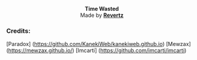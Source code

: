 <p align="center">
  <b>Time Wasted</b><br>
  Made by <b><a href="https://github.com/imrevertz">Revertz</a></b>
  <br>
</p>

### Credits:

[Paradox] (https://github.com/KanekiWeb/kanekiweb.github.io)
[Mewzax] (https://mewzax.github.io/)
[Imcarti] (https://github.com/imcarti/imcarti)
